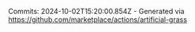 Commits: 2024-10-02T15:20:00.854Z - Generated via https://github.com/marketplace/actions/artificial-grass
<br>
